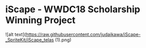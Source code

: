 # iScape - WWDC18 Scholarship Winning Project


![alt text](https://raw.githubusercontent.com/judaikawa/iScape-_SpriteKit/iScape_telas (1).png)
